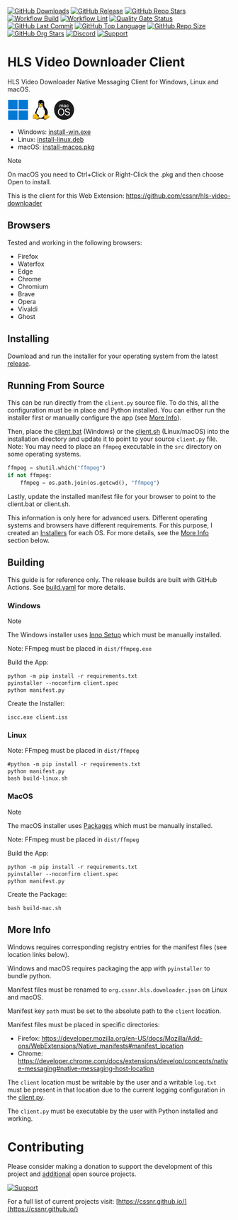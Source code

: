 [![GitHub Downloads](https://img.shields.io/github/downloads/cssnr/hls-downloader-client/total?logo=github)](https://github.com/cssnr/hls-downloader-client/releases/latest)
[![GitHub Release](https://img.shields.io/github/v/release/cssnr/hls-downloader-client?logo=github)](https://github.com/cssnr/hls-downloader-client/releases/latest)
[![GitHub Repo Stars](https://img.shields.io/github/stars/cssnr/hls-downloader-client?style=flat&logo=github)](https://github.com/cssnr/hls-downloader-client/stargazers)
[![Workflow Build](https://img.shields.io/github/actions/workflow/status/cssnr/hls-downloader-client/build.yaml?logo=github&label=build)](https://github.com/cssnr/hls-downloader-client/actions/workflows/build.yaml)
[![Workflow Lint](https://img.shields.io/github/actions/workflow/status/cssnr/hls-downloader-client/lint.yaml?logo=github&label=lint)](https://github.com/cssnr/hls-downloader-client/actions/workflows/lint.yaml)
[![Quality Gate Status](https://sonarcloud.io/api/project_badges/measure?project=cssnr_hls-downloader-client&metric=alert_status)](https://sonarcloud.io/summary/new_code?id=cssnr_hls-downloader-client)
[![GitHub Last Commit](https://img.shields.io/github/last-commit/cssnr/hls-downloader-client?logo=github&logoColor=white&label=updated)](https://github.com/cssnr/hls-downloader-client/graphs/commit-activity)
[![GitHub Top Language](https://img.shields.io/github/languages/top/cssnr/hls-downloader-client?logo=htmx&logoColor=white)](https://github.com/cssnr/hls-downloader-client)
[![GitHub Repo Size](https://img.shields.io/github/repo-size/cssnr/hls-downloader-client?logo=bookstack&logoColor=white&label=repo%20size)](https://github.com/cssnr/hls-downloader-client)
[![GitHub Org Stars](https://img.shields.io/github/stars/cssnr?style=flat&logo=github&logoColor=white)](https://cssnr.github.io/)
[![Discord](https://img.shields.io/discord/899171661457293343?logo=discord&logoColor=white&label=discord&color=7289da)](https://discord.gg/wXy6m2X8wY)
[![Support](https://img.shields.io/badge/Ko--fi-579fbf?logo=kofi&label=Support)](https://ko-fi.com/cssnr)

# HLS Video Downloader Client

HLS Video Downloader Native Messaging Client for Windows, Linux and macOS.

[![Chrome](https://raw.githubusercontent.com/smashedr/repo-images/refs/heads/master/os/windows48.png)](https://github.com/cssnr/hls-downloader-client/releases/latest/download/install-win.exe)
[![Firefox](https://raw.githubusercontent.com/smashedr/repo-images/refs/heads/master/os/linux48.png)](https://github.com/cssnr/hls-downloader-client/releases/latest/download/install-linux.deb)
[![Edge](https://raw.githubusercontent.com/smashedr/repo-images/refs/heads/master/os/macos48.png)](https://github.com/cssnr/hls-downloader-client/releases/latest/download/install-macos.pkg)

- Windows: [install-win.exe](https://github.com/cssnr/hls-downloader-client/releases/latest/download/install-win.exe)
- Linux: [install-linux.deb](https://github.com/cssnr/hls-downloader-client/releases/latest/download/install-linux.deb)
- macOS: [install-macos.pkg](https://github.com/cssnr/hls-downloader-client/releases/latest/download/install-macos.pkg)

> [!NOTE]  
> On macOS you need to Ctrl+Click or Right-Click the .pkg and then choose Open to install.

This is the client for this Web Extension: https://github.com/cssnr/hls-video-downloader

## Browsers

Tested and working in the following browsers:

- Firefox
- Waterfox
- Edge
- Chrome
- Chromium
- Brave
- Opera
- Vivaldi
- Ghost

## Installing

Download and run the installer for your operating system from the latest
[release](https://github.com/cssnr/hls-downloader-client/releases/latest).

## Running From Source

This can be run directly from the `client.py` source file. To do this, all the configuration must be in place and
Python installed. You can either run the installer first or manually configure the app (see [More Info](#More-Info)).

Then, place the [client.bat](assets/client.bat) (Windows) or the [client.sh](assets/client.sh)
(Linux/macOS) into the installation directory and update it to point to your source `client.py` file.
Note: You may need to place an `ffmpeg` executable in the `src` directory on some operating systems.

```python
ffmpeg = shutil.which("ffmpeg")
if not ffmpeg:
    ffmpeg = os.path.join(os.getcwd(), "ffmpeg")
```

Lastly, update the installed manifest file for your browser to point to the client.bat or client.sh.

This information is only here for advanced users.
Different operating systems and browsers have different requirements.
For this purpose, I created an [Installers](#Installing) for each OS.
For more details, see the [More Info](#More-Info) section below.

## Building

This guide is for reference only. The release builds are built with GitHub Actions.
See [build.yaml](.github/workflows/build.yaml) for more details.

### Windows

> [!NOTE]  
> The Windows installer uses [Inno Setup](https://jrsoftware.org/isinfo.php)
> which must be manually installed.

Note: FFmpeg must be placed in `dist/ffmpeg.exe`

Build the App:

```shell
python -m pip install -r requirements.txt
pyinstaller --noconfirm client.spec
python manifest.py
```

Create the Installer:

```shell
iscc.exe client.iss
```

### Linux

Note: FFmpeg must be placed in `dist/ffmpeg`

```shell
#python -m pip install -r requirements.txt
python manifest.py
bash build-linux.sh
```

### MacOS

> [!NOTE]  
> The macOS installer uses [Packages](http://s.sudre.free.fr/Software/Packages/about.html)
> which must be manually installed.

Note: FFmpeg must be placed in `dist/ffmpeg`

Build the App:

```shell
python -m pip install -r requirements.txt
pyinstaller --noconfirm client.spec
python manifest.py
```

Create the Package:

```shell
bash build-mac.sh
```

## More Info

Windows requires corresponding registry entries for the manifest files (see location links below).

Windows and macOS requires packaging the app with `pyinstaller` to bundle python.

Manifest files must be renamed to `org.cssnr.hls.downloader.json` on Linux and macOS.

Manifest key `path` must be set to the absolute path to the `client` location.

Manifest files must be placed in specific directories:

- Firefox: https://developer.mozilla.org/en-US/docs/Mozilla/Add-ons/WebExtensions/Native_manifests#manifest_location
- Chrome: https://developer.chrome.com/docs/extensions/develop/concepts/native-messaging#native-messaging-host-location

The `client` location must be writable by the user and a writable `log.txt`
must be present in that location due to the current logging configuration in the [client.py](src/client.py).

The `client.py` must be executable by the user with Python installed and working.

# Contributing

Please consider making a donation to support the development of this project
and [additional](https://cssnr.com/) open source projects.

[![Support](https://img.shields.io/badge/Ko--fi-579fbf?style=for-the-badge&logo=kofi&label=Support)](https://ko-fi.com/cssnr)

For a full list of current projects visit: [https://cssnr.github.io/](https://cssnr.github.io/)
